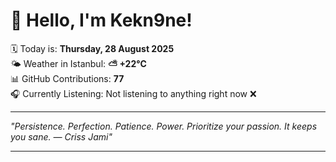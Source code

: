 # 👋 Hello, I'm Kekn9ne!

🗓️ Today is: **Thursday, 28 August 2025**  
🌤️ Weather in Istanbul: **⛅️  +22°C**  
📊 GitHub Contributions: **77**  
🎧 Currently Listening: Not listening to anything right now ❌

---

_"Persistence. Perfection. Patience. Power. Prioritize your passion. It keeps you sane. — *Criss Jami*"_

---
